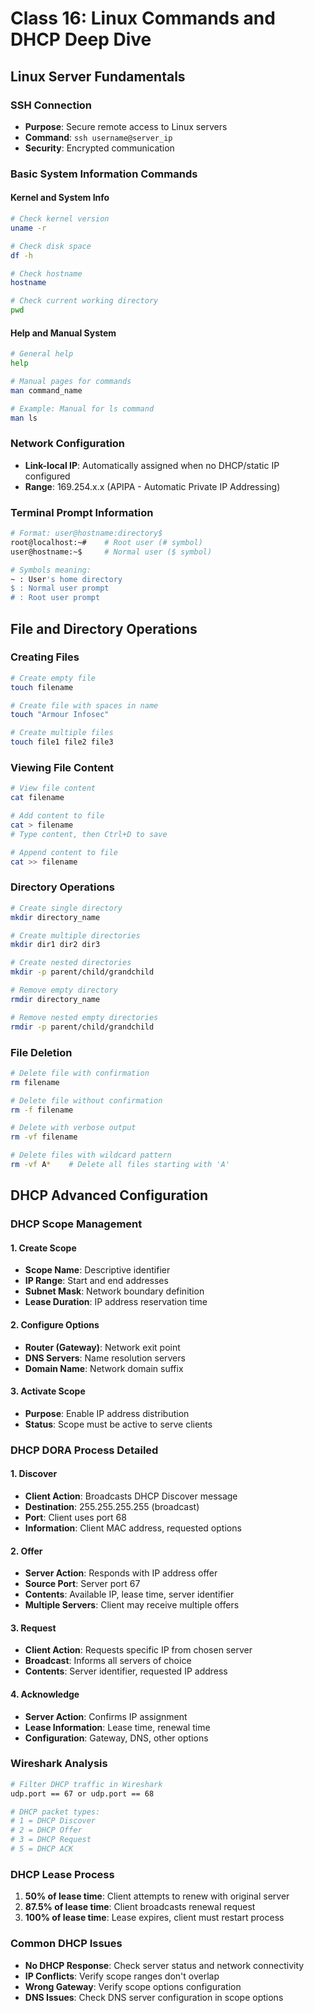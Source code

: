 # Class 16: Linux Commands and DHCP Deep Dive

## Linux Server Fundamentals

### SSH Connection

- **Purpose**: Secure remote access to Linux servers
- **Command**: `ssh username@server_ip`
- **Security**: Encrypted communication

### Basic System Information Commands

#### Kernel and System Info

```bash
# Check kernel version
uname -r

# Check disk space
df -h

# Check hostname
hostname

# Check current working directory
pwd
```

#### Help and Manual System

```bash
# General help
help

# Manual pages for commands
man command_name

# Example: Manual for ls command
man ls
```

### Network Configuration

- **Link-local IP**: Automatically assigned when no DHCP/static IP configured
- **Range**: 169.254.x.x (APIPA - Automatic Private IP Addressing)

### Terminal Prompt Information

```bash
# Format: user@hostname:directory$
root@localhost:~#    # Root user (# symbol)
user@hostname:~$     # Normal user ($ symbol)

# Symbols meaning:
~ : User's home directory
$ : Normal user prompt
# : Root user prompt
```

## File and Directory Operations

### Creating Files

```bash
# Create empty file
touch filename

# Create file with spaces in name
touch "Armour Infosec"

# Create multiple files
touch file1 file2 file3
```

### Viewing File Content

```bash
# View file content
cat filename

# Add content to file
cat > filename
# Type content, then Ctrl+D to save

# Append content to file
cat >> filename
```

### Directory Operations

```bash
# Create single directory
mkdir directory_name

# Create multiple directories
mkdir dir1 dir2 dir3

# Create nested directories
mkdir -p parent/child/grandchild

# Remove empty directory
rmdir directory_name

# Remove nested empty directories
rmdir -p parent/child/grandchild
```

### File Deletion

```bash
# Delete file with confirmation
rm filename

# Delete file without confirmation
rm -f filename

# Delete with verbose output
rm -vf filename

# Delete files with wildcard pattern
rm -vf A*    # Delete all files starting with 'A'
```

## DHCP Advanced Configuration

### DHCP Scope Management

#### 1. Create Scope

- **Scope Name**: Descriptive identifier
- **IP Range**: Start and end addresses
- **Subnet Mask**: Network boundary definition
- **Lease Duration**: IP address reservation time

#### 2. Configure Options

- **Router (Gateway)**: Network exit point
- **DNS Servers**: Name resolution servers
- **Domain Name**: Network domain suffix

#### 3. Activate Scope

- **Purpose**: Enable IP address distribution
- **Status**: Scope must be active to serve clients

### DHCP DORA Process Detailed

#### 1. Discover

- **Client Action**: Broadcasts DHCP Discover message
- **Destination**: 255.255.255.255 (broadcast)
- **Port**: Client uses port 68
- **Information**: Client MAC address, requested options

#### 2. Offer

- **Server Action**: Responds with IP address offer
- **Source Port**: Server port 67
- **Contents**: Available IP, lease time, server identifier
- **Multiple Servers**: Client may receive multiple offers

#### 3. Request

- **Client Action**: Requests specific IP from chosen server
- **Broadcast**: Informs all servers of choice
- **Contents**: Server identifier, requested IP address

#### 4. Acknowledge

- **Server Action**: Confirms IP assignment
- **Lease Information**: Lease time, renewal time
- **Configuration**: Gateway, DNS, other options

### Wireshark Analysis

```bash
# Filter DHCP traffic in Wireshark
udp.port == 67 or udp.port == 68

# DHCP packet types:
# 1 = DHCP Discover
# 2 = DHCP Offer
# 3 = DHCP Request
# 5 = DHCP ACK
```

### DHCP Lease Process

1. **50% of lease time**: Client attempts to renew with original server
2. **87.5% of lease time**: Client broadcasts renewal request
3. **100% of lease time**: Lease expires, client must restart process

### Common DHCP Issues

- **No DHCP Response**: Check server status and network connectivity
- **IP Conflicts**: Verify scope ranges don't overlap
- **Wrong Gateway**: Verify scope options configuration
- **DNS Issues**: Check DNS server configuration in scope options
